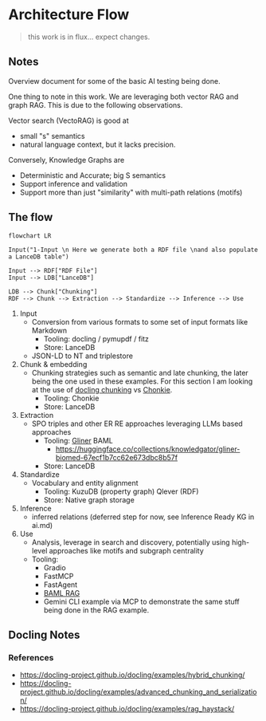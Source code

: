 # Architecture Flow

> this work is in flux... expect changes.

## Notes

Overview document for some of the basic AI testing being done.

One thing to note in this work.   We are leveraging both vector RAG and graph RAG.
This is due to the following observations.

Vector search (VectoRAG) is good at
   * small "s" semantics
   * natural language context, but it lacks precision.

Conversely, Knowledge Graphs are

   * Deterministic and Accurate; big S semantics
   * Support inference and validation
   * Support more than just "similarity" with multi-path relations (motifs)


## The flow

```mermaid
flowchart LR

Input("1-Input \n Here we generate both a RDF file \nand also populate a LanceDB table")

Input --> RDF["RDF File"]
Input --> LDB["LanceDB"]

LDB --> Chunk["Chunking"]
RDF --> Chunk --> Extraction --> Standardize --> Inference --> Use
```

1) Input
    * Conversion from various formats to some set of input formats like Markdown
       * Tooling: docling / pymupdf / fitz
       * Store: LanceDB
    * JSON-LD to NT and triplestore
2) Chunk & embedding
   * Chunking strategies such as semantic and late chunking, the later being the one used in these examples.  For this section I am looking at the use of [docling chunking](https://docling-project.github.io/docling/examples/advanced_chunking_and_serialization/) vs [Chonkie](https://docs.chonkie.ai/python-sdk/chunkers/overview).
       * Tooling: Chonkie
       * Store: LanceDB
3) Extraction
    * SPO triples and other ER RE approaches leveraging LLMs based approaches
      * Tooling: [Gliner](https://github.com/urchade/GLiNER) BAML
        * https://huggingface.co/collections/knowledgator/gliner-biomed-67ecf1b7cc62e673dbc8b57f
      * Store: LanceDB
4) Standardize
    * Vocabulary and entity alignment
      * Tooling: KuzuDB (property graph) Qlever (RDF)
      * Store: Native graph storage
5) Inference
    * inferred relations (deferred step for now, see Inference Ready KG in ai.md)
6) Use
    *  Analysis, leverage in search and discovery, potentially using high-level approaches like motifs and subgraph centrality
    * Tooling:
      * Gradio
      * FastMCP
      * FastAgent
      * [BAML RAG](https://docs.boundaryml.com/examples/prompt-engineering/retrieval-augmented-generation)
      * Gemini CLI example via MCP to demonstrate the same stuff being done in the RAG example.

## Docling Notes

### References
  * https://docling-project.github.io/docling/examples/hybrid_chunking/
  * https://docling-project.github.io/docling/examples/advanced_chunking_and_serialization/
  * https://docling-project.github.io/docling/examples/rag_haystack/
